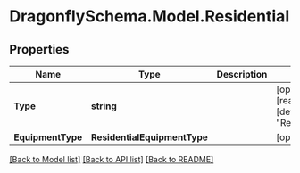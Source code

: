 
# DragonflySchema.Model.Residential

## Properties

Name | Type | Description | Notes
------------ | ------------- | ------------- | -------------
**Type** | **string** |  | [optional] [readonly] [default to "Residential"]
**EquipmentType** | **ResidentialEquipmentType** |  | [optional] 

[[Back to Model list]](../README.md#documentation-for-models)
[[Back to API list]](../README.md#documentation-for-api-endpoints)
[[Back to README]](../README.md)

